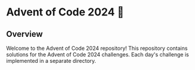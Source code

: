 # Advent of Code 2024 🎄

## Overview

Welcome to the Advent of Code 2024 repository! This repository contains solutions for the Advent of Code 2024 challenges. Each day's challenge is implemented in a separate directory.